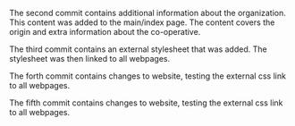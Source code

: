 The second commit contains additional information about the organization. This content was added to the main/index page. The content covers the origin and extra information about the co-operative.

The third commit contains an external stylesheet that was added. The stylesheet was then linked to all webpages.

The forth commit contains changes to website, testing the external css link to all webpages.

The fifth commit contains changes to website, testing the external css link to all webpages.
